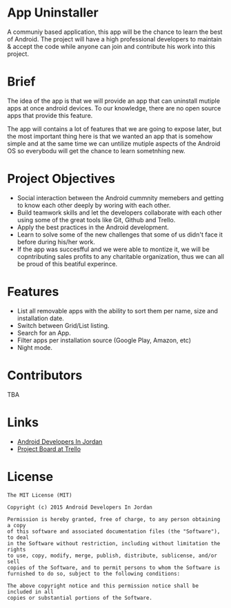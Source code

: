 # App Uninstaller
A communiy based application, this app will be the chance to learn the best of Android. The project will have a high professional developers to maintain & accept the code while anyone can join and contribute his work into this project.

# Brief 
The idea of the app is that we will provide an app that can uninstall mutiple apps at once android devices. To our knowledge, there are no open source apps that provide this feature.

The app will contains a lot of features that we are going to expose later, but the most important thing here is that we wanted an app that is somehow simple and at the same time we can untilize mutiple aspects of the Android OS so everybodu will get the chance to learn sometnhing new.

# Project Objectives
- Social interaction between the Android cummnity memebers and getting to know each other deeply by woring with each other.
- Build teamwork skills and let the developers collaborate with each other using some of the great tools like Git, Github and Trello.
- Apply the best practices in the Android development.
- Learn to solve some of the new challenges that some of us didn't face it before during his/her work.
- If the app was succesfful and we were able to montize it, we will be copntributing sales profits to any charitable organization, thus we can all be proud of this beatiful experince.

# Features 
- List all removable apps with the ability to sort them per name, size and installation date.
- Switch between Grid/List listing.
- Search for an App.
- Filter apps per installation source (Google Play, Amazon, etc)
- Night mode.

# Contributors
TBA

# Links
- [Android Developers In Jordan](https://plus.google.com/u/0/communities/107039556521786699779)
- [Project Board at Trello](https://trello.com/b/R92UZGoX/batch-uninstaller)

# License
```
The MIT License (MIT)

Copyright (c) 2015 Android Developers In Jordan

Permission is hereby granted, free of charge, to any person obtaining a copy
of this software and associated documentation files (the "Software"), to deal
in the Software without restriction, including without limitation the rights
to use, copy, modify, merge, publish, distribute, sublicense, and/or sell
copies of the Software, and to permit persons to whom the Software is
furnished to do so, subject to the following conditions:

The above copyright notice and this permission notice shall be included in all
copies or substantial portions of the Software.
```


